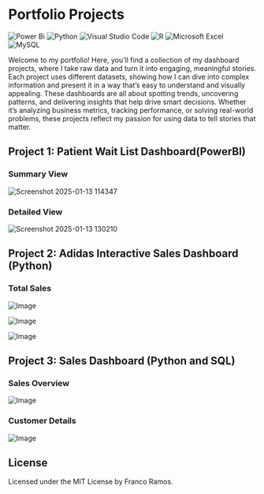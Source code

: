 # Portfolio Projects
![Power Bi](https://img.shields.io/badge/power_bi-F2C811?style=for-the-badge&logo=powerbi&logoColor=black)
![Python](https://img.shields.io/badge/python-3670A0?style=for-the-badge&logo=python&logoColor=ffdd54)
![Visual Studio Code](https://img.shields.io/badge/Visual%20Studio%20Code-0078d7.svg?style=for-the-badge&logo=visual-studio-code&logoColor=white)
![R](https://img.shields.io/badge/r-%23276DC3.svg?style=for-the-badge&logo=r&logoColor=white)
![Microsoft Excel](https://img.shields.io/badge/Microsoft_Excel-217346?style=for-the-badge&logo=microsoft-excel&logoColor=white)
![MySQL](https://img.shields.io/badge/mysql-4479A1.svg?style=for-the-badge&logo=mysql&logoColor=white)


Welcome to my portfolio! Here, you’ll find a collection of my dashboard projects, where I take raw data and turn it into engaging, meaningful stories. Each project uses different datasets, showing how I can dive into complex information and present it in a way that’s easy to understand and visually appealing. These dashboards are all about spotting trends, uncovering patterns, and delivering insights that help drive smart decisions. Whether it’s analyzing business metrics, tracking performance, or solving real-world problems, these projects reflect my passion for using data to tell stories that matter.

## Project 1: Patient Wait List Dashboard(PowerBI)

### Summary View
![Screenshot 2025-01-13 114347](https://github.com/user-attachments/assets/5d1f2cdc-6812-43a1-bd3e-eacecc63b2e6)

### Detailed View 
![Screenshot 2025-01-13 130210](https://github.com/user-attachments/assets/3ccb04e1-3a2c-4db4-846e-da5233d2ebbe)


## Project 2: Adidas Interactive Sales Dashboard (Python)

### Total Sales
![Image](https://github.com/user-attachments/assets/36d12bc8-e674-4ca7-972f-d1bbf1e36991)

![Image](https://github.com/user-attachments/assets/57c3d730-1da3-4b4f-b73b-c1d80519e6cb)

![Image](https://github.com/user-attachments/assets/e7aa4dce-3aca-4b07-9547-90f01610a284)


## Project 3: Sales Dashboard (Python and SQL)

### Sales Overview
![Image](https://github.com/user-attachments/assets/163a20a1-83f5-4ad5-be44-8d18d601dafb)

### Customer Details
![Image](https://github.com/user-attachments/assets/06845a41-ac33-4474-b05c-f3adb708ea72)


## License

Licensed under the MIT License by Franco Ramos.
